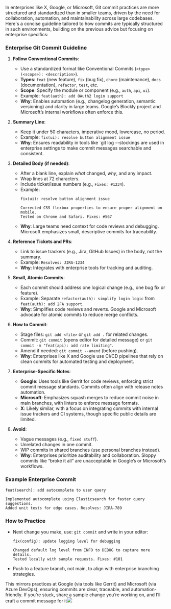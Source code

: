 In enterprises like X, Google, or Microsoft, Git commit practices are more structured and standardized than in smaller teams, driven by the need for collaboration, automation, and maintainability across large codebases. Here's a concise guideline tailored to how commits are typically structured in such environments, building on the previous advice but focusing on enterprise specifics:

### Enterprise Git Commit Guideline

1. **Follow Conventional Commits**:
   - Use a standardized format like Conventional Commits (`<type>(<scope>): <description>`).
   - **Types**: `feat` (new feature), `fix` (bug fix), `chore` (maintenance), `docs` (documentation), `refactor`, `test`, etc.
   - **Scope**: Specify the module or component (e.g., `auth`, `api`, `ui`).
   - Example: `feat(auth): add OAuth2 login support`
   - **Why**: Enables automation (e.g., changelog generation, semantic versioning) and clarity in large teams. Google’s Blockly project and Microsoft’s internal workflows often enforce this.[](https://microsoft.github.io/code-with-engineering-playbook/source-control/git-guidance/)[](https://developers.google.com/blockly/guides/contribute/get-started/commits)

2. **Summary Line**:
   - Keep it under 50 characters, imperative mood, lowercase, no period.
   - Example: `fix(ui): resolve button alignment issue`
   - **Why**: Ensures readability in tools like `git log --stockings are used in enterprise settings to make commit messages searchable and consistent.[](https://www.theserverside.com/video/Follow-these-git-commit-message-guidelines)

3. **Detailed Body (if needed)**:
   - After a blank line, explain *what* changed, *why*, and any impact.
   - Wrap lines at 72 characters.
   - Include ticket/issue numbers (e.g., `Fixes: #1234`).
   - Example:
     ```
     fix(ui): resolve button alignment issue

     Corrected CSS flexbox properties to ensure proper alignment on mobile.
     Tested on Chrome and Safari. Fixes: #567
     ```
   - **Why**: Large teams need context for code reviews and debugging. Microsoft emphasizes small, descriptive commits for traceability.[](https://microsoft.github.io/code-with-engineering-playbook/source-control/git-guidance/)

4. **Reference Tickets and PRs**:
   - Link to issue trackers (e.g., Jira, GitHub Issues) in the body, not the summary.
   - Example: `Resolves: JIRA-1234`
   - **Why**: Integrates with enterprise tools for tracking and auditing.[](https://gist.github.com/robertpainsi/b632364184e70900af4ab688decf6f53)

5. **Small, Atomic Commits**:
   - Each commit should address one logical change (e.g., one bug fix or feature).
   - Example: Separate `refactor(auth): simplify login logic` from `feat(auth): add 2FA support`.
   - **Why**: Simplifies code reviews and reverts. Google and Microsoft advocate for atomic commits to reduce merge conflicts.[](https://microsoft.github.io/code-with-engineering-playbook/source-control/git-guidance/)[](https://about.gitlab.com/topics/version-control/version-control-best-practices/)

6. **How to Commit**:
   - Stage files: `git add <file>` or `git add .` for related changes.
   - Commit: `git commit` (opens editor for detailed message) or `git commit -m "feat(api): add rate limiting"`.
   - Amend if needed: `git commit --amend` (before pushing).
   - **Why**: Enterprises like X and Google use CI/CD pipelines that rely on clean commits for automated testing and deployment.

7. **Enterprise-Specific Notes**:
   - **Google**: Uses tools like Gerrit for code reviews, enforcing strict commit message standards. Commits often align with release notes automation.[](https://www.infoq.com/articles/git-enterprise/)[](https://developers.google.com/blockly/guides/contribute/get-started/commits)
   - **Microsoft**: Emphasizes squash merges to reduce commit noise in main branches, with linters to enforce message formats.[](https://microsoft.github.io/code-with-engineering-playbook/source-control/git-guidance/)
   - **X**: Likely similar, with a focus on integrating commits with internal issue trackers and CI systems, though specific public details are limited.

8. **Avoid**:
   - Vague messages (e.g., `fixed stuff`).
   - Unrelated changes in one commit.
   - WIP commits in shared branches (use personal branches instead).
   - **Why**: Enterprises prioritize auditability and collaboration. Sloppy commits like “broke it all” are unacceptable in Google’s or Microsoft’s workflows.[](https://www.reddit.com/r/webdev/comments/1fosyje/whats_industry_practice_for_git_repos/)

### Example Enterprise Commit
```
feat(search): add autocomplete to user query

Implemented autocomplete using Elasticsearch for faster query suggestions.
Added unit tests for edge cases. Resolves: JIRA-789
```

### How to Practice
- Next change you make, use: `git commit` and write in your editor:
  ```
  fix(config): update logging level for debugging

  Changed default log level from INFO to DEBUG to capture more details.
  Tested locally with sample requests. Fixes: #101
  ```
- Push to a feature branch, not main, to align with enterprise branching strategies.

This mirrors practices at Google (via tools like Gerrit) and Microsoft (via Azure DevOps), ensuring commits are clear, traceable, and automation-friendly. If you’re stuck, share a sample change you’re working on, and I’ll craft a commit message for it![](https://microsoft.github.io/code-with-engineering-playbook/source-control/git-guidance/)[](https://www.infoq.com/articles/git-enterprise/)[](https://developers.google.com/blockly/guides/contribute/get-started/commits)